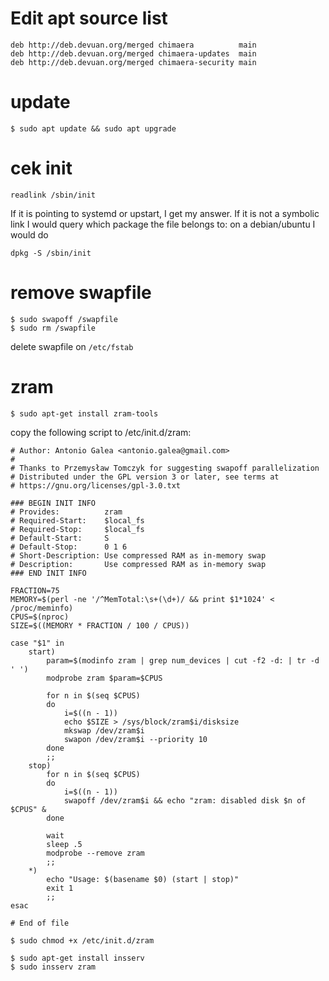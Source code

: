 # Edit apt source list
```
deb http://deb.devuan.org/merged chimaera          main
deb http://deb.devuan.org/merged chimaera-updates  main
deb http://deb.devuan.org/merged chimaera-security main
```
# update
```
$ sudo apt update && sudo apt upgrade
```
# cek init
```
readlink /sbin/init
```
If it is pointing to systemd or upstart, I get my answer. If it is not a symbolic link I would query which package the file belongs to: on a debian/ubuntu I would do
```
dpkg -S /sbin/init
```
# remove swapfile
```
$ sudo swapoff /swapfile
$ sudo rm /swapfile
```
delete swapfile on `/etc/fstab`
# zram
```
$ sudo apt-get install zram-tools 
```
copy the following script to /etc/init.d/zram:
```
# Author: Antonio Galea <antonio.galea@gmail.com>
#
# Thanks to Przemysław Tomczyk for suggesting swapoff parallelization
# Distributed under the GPL version 3 or later, see terms at
# https://gnu.org/licenses/gpl-3.0.txt

### BEGIN INIT INFO
# Provides:          zram
# Required-Start:    $local_fs
# Required-Stop:     $local_fs
# Default-Start:     S
# Default-Stop:      0 1 6
# Short-Description: Use compressed RAM as in-memory swap
# Description:       Use compressed RAM as in-memory swap
### END INIT INFO

FRACTION=75
MEMORY=$(perl -ne '/^MemTotal:\s+(\d+)/ && print $1*1024' < /proc/meminfo)
CPUS=$(nproc)
SIZE=$((MEMORY * FRACTION / 100 / CPUS))

case "$1" in
    start)
        param=$(modinfo zram | grep num_devices | cut -f2 -d: | tr -d ' ')
        modprobe zram $param=$CPUS

        for n in $(seq $CPUS)
        do
            i=$((n - 1))
            echo $SIZE > /sys/block/zram$i/disksize
            mkswap /dev/zram$i
            swapon /dev/zram$i --priority 10
        done
        ;;
    stop)
        for n in $(seq $CPUS)
        do
            i=$((n - 1))
            swapoff /dev/zram$i && echo "zram: disabled disk $n of $CPUS" &
        done

        wait
        sleep .5
        modprobe --remove zram
        ;;
    *)
        echo "Usage: $(basename $0) (start | stop)"
        exit 1
        ;;
esac

# End of file
```
```
$ sudo chmod +x /etc/init.d/zram
```
```
$ sudo apt-get install insserv
$ sudo insserv zram
```
